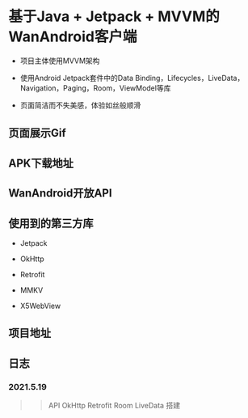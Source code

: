 # 基于Java + Jetpack + MVVM的WanAndroid客户端

- 项目主体使用MVVM架构

- 使用Android Jetpack套件中的Data Binding，Lifecycles，LiveData，Navigation，Paging，Room，ViewModel等库

- 页面简洁而不失美感，体验如丝般顺滑

## 页面展示Gif

## APK下载地址

## WanAndroid开放API

## 使用到的第三方库

- Jetpack

- OkHttp

- Retrofit

- MMKV

- X5WebView

## 项目地址

## 日志

### 2021.5.19
>> API OkHttp Retrofit Room LiveData 搭建


